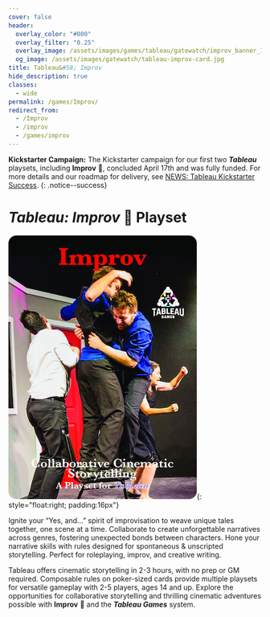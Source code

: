 ```yaml
---
cover: false
header:
  overlay_color: "#000"
  overlay_filter: "0.25"
  overlay_image: /assets/images/games/tableau/gatewatch/improv_banner_1600_212.jpg
  og_image: /assets/images/gatewatch/tableau-improv-card.jpg
title: Tableau&#58; Improv
hide_description: true
classes:
  - wide
permalink: /games/Improv/
redirect_from:
  - /Improv
  - /improv
  - /games/improv
---
```

**Kickstarter Campaign:** The Kickstarter campaign for our first two ***Tableau*** playsets, including **Improv** 🎪, concluded April 17th and was fully funded. For more details and our roadmap for delivery, see [NEWS: Tableau Kickstarter Success](/news/Tableau-Kickstarter-Success/).
{: .notice--success}

# ***Tableau:*** *Improv* 🎪 Playset

![Tableau: Improv 🎪 Playset - Cover Card](/assets/images/games/tableau/improv/improv_cover_375_525.png){: style="float:right; padding:16px"}

Ignite your “Yes, and…” spirit of improvisation to weave unique tales together, one scene at a time. Collaborate to create unforgettable narratives across genres, fostering unexpected bonds between characters. Hone your narrative skills with rules designed for spontaneous & unscripted storytelling. Perfect for roleplaying, improv, and creative writing.

Tableau offers cinematic storytelling in 2-3 hours, with no prep or GM required. Composable rules on poker-sized cards provide multiple playsets for versatile gameplay with 2-5 players, ages 14 and up. Explore the opportunities for collaborative storytelling and thrilling cinematic adventures possible with **Improv** 🎪  and the ***Tableau Games*** system.

